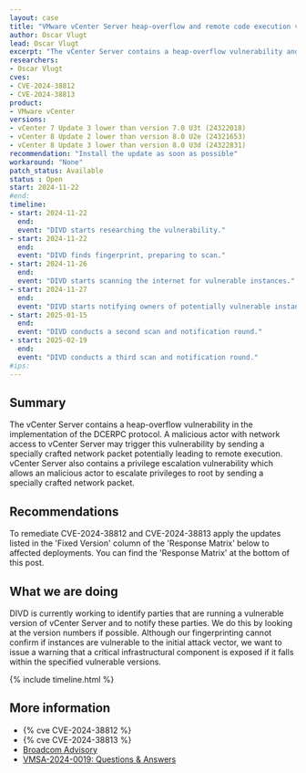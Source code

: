 ```yaml
---
layout: case
title: "VMware vCenter Server heap-overflow and remote code execution vulnerabilities"
author: Oscar Vlugt
lead: Oscar Vlugt
excerpt: "The vCenter Server contains a heap-overflow vulnerability and a privilege escalation vulnerability"
researchers:
- Oscar Vlugt
cves:
- CVE-2024-38812
- CVE-2024-38813
product:
- VMware vCenter
versions: 
- vCenter 7 Update 3 lower than version 7.0 U3t (24322018)
- vCenter 8 Update 2 lower than version 8.0 U2e (24321653)
- vCenter 8 Update 3 lower than version 8.0 U3d (24322831)
recommendation: "Install the update as soon as possible"
workaround: "None"
patch_status: Available
status : Open
start: 2024-11-22
#end: 
timeline:
- start: 2024-11-22
  end:
  event: "DIVD starts researching the vulnerability."
- start: 2024-11-22
  end:
  event: "DIVD finds fingerprint, preparing to scan."
- start: 2024-11-26
  end:
  event: "DIVD starts scanning the internet for vulnerable instances."
- start: 2024-11-27
  end:
  event: "DIVD starts notifying owners of potentially vulnerable instances."
- start: 2025-01-15
  end:
  event: "DIVD conducts a second scan and notification round."
- start: 2025-02-19
  end:
  event: "DIVD conducts a third scan and notification round."
#ips:
---
```


## Summary

The vCenter Server contains a heap-overflow vulnerability in the implementation of the DCERPC protocol. A malicious actor with network access to vCenter Server may trigger this vulnerability by sending a specially crafted network packet potentially leading to remote execution. vCenter Server also contains a privilege escalation vulnerability which allows an malicious actor to escalate privileges to root by sending a specially crafted network packet.

## Recommendations

To remediate CVE-2024-38812 and CVE-2024-38813 apply the updates listed in the 'Fixed Version' column of the 'Response Matrix' below to affected deployments. You can find the 'Response Matrix' at the bottom of this post.

## What we are doing

DIVD is currently working to identify parties that are running a vulnerable version of vCenter Server and to notify these parties. We do this by looking at the version numbers if possible. Although our fingerprinting cannot confirm if instances are vulnerable to the initial attack vector, we want to issue a warning that a critical infrastructural component is exposed if it falls within the specified vulnerable versions. 

{% include timeline.html %}

## More information

* {% cve CVE-2024-38812 %}
* {% cve CVE-2024-38813 %}
* [Broadcom Advisory](https://support.broadcom.com/web/ecx/support-content-notification/-/external/content/SecurityAdvisories/0/24968)
* [VMSA-2024-0019: Questions & Answers](https://github.com/vmware/vcf-security-and-compliance-guidelines/blob/main/security-advisories/vmsa-2024-0019/README.md)
